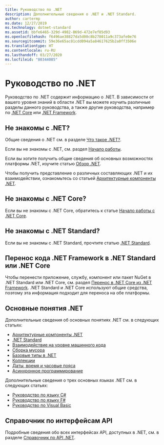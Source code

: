 ```yaml
---
title: Руководство по .NET
description: Дополнительные сведения о .NET и .NET Standard.
author: cartermp
ms.date: 12/27/2019
ms.technology: dotnet-standard
ms.assetid: bbfe6465-329d-4982-869d-472e7ef85d93
ms.openlocfilehash: f6496ae38827da5d00c8b278011a9c373afe0e76
ms.sourcegitcommit: 59e36e65ac81cdd094a5a84617625b2a0ff3506e
ms.translationtype: HT
ms.contentlocale: ru-RU
ms.lasthandoff: 03/27/2020
ms.locfileid: "80344085"
---
```

# <a name="net-guide"></a>Руководство по .NET

Руководство по .NET содержит информацию о .NET. В зависимости от вашего уровня знаний в области .NET вы можете изучить различные разделы данного руководства, а также другие руководства, например по [.NET Core](../core/index.yml) или [.NET Framework](../framework/index.yml).

## <a name="new-to-net"></a>Не знакомы с .NET?

Общие сведения о .NET см. в разделе [Что такое .NET?](https://dotnet.microsoft.com/learn/dotnet/what-is-dotnet).

Если вы не знакомы с .NET, см. раздел [Начало работы](get-started.md).

Если вы хотите получить общие сведения об основных возможностях платформы .NET, изучите статью [Обзор .NET](tour.md).

Чтобы получить представление о различных составляющих .NET и их взаимодействии, ознакомьтесь со статьей [Архитектурные компоненты .NET](components.md).

## <a name="new-to-net-core"></a>Не знакомы с .NET Core?

Если вы не знакомы с .NET Core, обратитесь к статье [Начало работы с .NET Core](../core/get-started.md).

## <a name="new-to-net-standard"></a>Не знакомы с .NET Standard?

Если вы не знакомы с .NET Standard, прочтите статью [.NET Standard](net-standard.md).

## <a name="port-net-framework-code-to-net-standard-or-net-core"></a>Перенос кода .NET Framework в .NET Standard или .NET Core

Чтобы перенести приложение, службу, компонент или пакет NuGet в .NET Standard или .NET Core, см. раздел [Перенос в .NET Core из .NET Framework](../core/porting/index.md). .NET Standard и .NET Core используют общие средства, поэтому эта информация подходит для переноса на обе платформы.

## <a name="net-concepts"></a>Основные понятия .NET

Дополнительные сведения об основных понятиях .NET см. в следующих статьях:

* [Архитектурные компоненты .NET](components.md)
* [.NET Standard](net-standard.md)
* [Взаимодействие на уровне машинного кода](native-interop/index.md)
* [Сборка мусора](garbage-collection/index.md)
* [Базовые типы в .NET](base-types/index.md)
* [Коллекции](collections/index.md)
* [Даты, время и часовые пояса](datetime/index.md)
* [Асинхронное программирование](async.md)

Дополнительные сведения о трех основных языках .NET см. в следующих статьях:

* [Руководство по языку C#](../csharp/index.yml)
* [Руководство по языку F#](../fsharp/index.yml)
* [Руководство по Visual Basic](../visual-basic/index.yml)

## <a name="api-reference"></a>Справочник по интерфейсам API

Подробные сведения обо всех интерфейсах API, доступных в .NET, см. в разделе [Справочник по API .NET](../../api/index.md).
